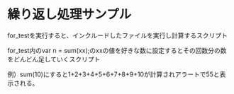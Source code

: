 # 繰り返し処理サンプル

for_testを実行すると、インクルードしたファイルを実行し計算するスクリプト

for_test内のvar n = sum(xx);のxxの値を好きな数に設定するとその回数分の数をどんどん足していくスクリプト

例）sum(10)にすると1+2+3+4+5+6+7+8+9+10が計算されアラートで55と表示される。